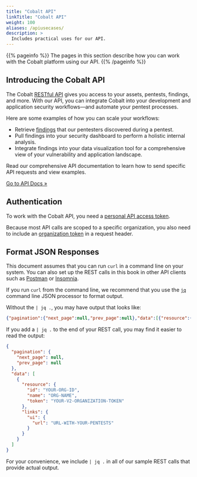 ```yaml
---
title: "Cobalt API"
linkTitle: "Cobalt API"
weight: 100
aliases: /apiusecases/
description: >
  Includes practical uses for our API.
---
```


{{% pageinfo %}}
The pages in this section describe how you can work with the Cobalt platform using
our API.
{{% /pageinfo %}}

## Introducing the Cobalt API

The Cobalt [RESTful API](/getting-started/glossary/#restful-api) gives you access to your assets, pentests, findings, and more. With our API, you can integrate Cobalt into your development and application security workflows—and automate your pentest processes.

Here are some examples of how you can scale your workflows:

- Retrieve [findings](/cobalt-api/v2/#findings) that our pentesters discovered during a pentest.
- Pull findings into your security dashboard to perform a holistic internal analysis.
- Integrate findings into your data visualization tool for a comprehensive view of your vulnerability and application landscape.

Read our comprehensive API documentation to learn how to send specific API requests and view examples.

<a href="/cobalt-api/v2" target="_blank" class="btn btn-outline-primary rounded">Go to API Docs  »</a>

## Authentication

To work with the Cobalt API, you need a [personal API access token](/cobalt-api/create-personal-api-token/).

Because most API calls are scoped to a specific organization, you also need to include an [organization token](/cobalt-api/get-organization-token/) in a request header.

## Format JSON Responses

This document assumes that you can run `curl` in a command line on your system.
You can also set up the REST calls in this book in other API clients such as [Postman](https://learning.postman.com/docs/getting-started/introduction/) or [Insomnia](https://docs.insomnia.rest/).

If you run `curl` from the command line, we recommend that you use the
[`jq`](https://stedolan.github.io/jq/) command line JSON processor to format output.

Without the `| jq .`, you may have output that looks like:

```json
{"pagination":{"next_page":null,"prev_page":null},"data":[{"resource":{"id":"YOUR-ORG-ID","name":"ORG-NAME","token":"YOUR-V2-ORGANIZATION-TOKEN"},"links":{"ui":{"url":"URL-WITH-YOUR-PENTESTS"}}}]}
```

If you add a `| jq .` to the end of your REST call, you may find it easier to
read the output:

```json
{
  "pagination": {
    "next_page": null,
    "prev_page": null
  },
  "data": [
    {
      "resource": {
        "id": "YOUR-ORG-ID",
        "name": "ORG-NAME",
        "token": "YOUR-V2-ORGANIZATION-TOKEN"
      },
      "links": {
        "ui": {
          "url": "URL-WITH-YOUR-PENTESTS"
        }
      }
    }
  ]
}

```

For your convenience, we include `| jq .` in all of our sample REST calls that
provide actual output.
